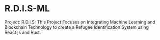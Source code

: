 # R.D.I.S-ML
Project: R.D.I.S:  This Project Focuses on Integrating Machine Learning and Blockchain Technology to create a Refugee Identification System using React.js and Rust.
